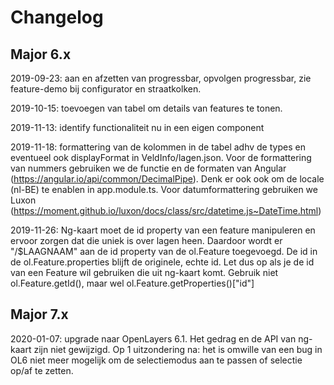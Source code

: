 # Changelog

## Major 6.x

2019-09-23: aan en afzetten van progressbar, opvolgen progressbar, zie feature-demo bij configurator en straatkolken.

2019-10-15: toevoegen van tabel om details van features te tonen.

2019-11-13: identify functionaliteit nu in een eigen component

2019-11-18: formattering van de kolommen in de tabel adhv de types en eventueel ook displayFormat in
VeldInfo/lagen.json. Voor de formattering van nummers gebruiken we de functie en de formaten van Angular
(https://angular.io/api/common/DecimalPipe). Denk er ook ook om de locale (nl-BE) te enablen in app.module.ts. Voor
datumformattering gebruiken we Luxon (https://moment.github.io/luxon/docs/class/src/datetime.js~DateTime.html)

2019-11-26: Ng-kaart moet de id property van een feature manipuleren en ervoor zorgen dat die uniek is over lagen heen.
Daardoor wordt er "/$LAAGNAAM" aan de id property van de ol.Feature toegevoegd. De id in de ol.Feature.properties blijft
de originele, echte id. Let dus op als je de id van een Feature wil gebruiken die uit ng-kaart komt. Gebruik niet
ol.Feature.getId(), maar wel ol.Feature.getProperties()["id"]

## Major 7.x

2020-01-07: upgrade naar OpenLayers 6.1. Het gedrag en de API van ng-kaart zijn niet gewijzigd. Op 1 uitzondering na:
het is omwille van een bug in OL6 niet meer mogelijk om de selectiemodus aan te passen of selectie op/af te zetten.
